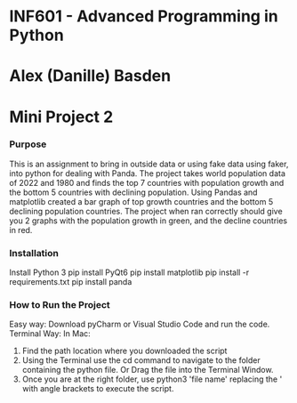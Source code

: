 # INF601 - Advanced Programming in Python
# Alex (Danille) Basden
# Mini Project 2

### Purpose
This is an assignment to bring in outside data or using fake data using faker, into python for dealing with Panda.
The project takes world population data of 2022 and 1980 and finds the top 7 countries with population growth and the 
bottom 5 countries with declining population. Using Pandas and matplotlib created a bar graph of top growth countries
and the bottom 5 declining population countries. The project when ran correctly should give you 2 graphs with the
population growth in green, and the decline countries in red.

### Installation
Install Python 3
pip install PyQt6
pip install matplotlib
pip install -r requirements.txt
pip install panda

### How to Run the Project

Easy way: Download pyCharm or Visual Studio Code and run the code. Terminal Way:
In Mac:

   1. Find the path location where you downloaded the script
   2. Using the Terminal use the cd command to navigate to the folder containing the python file. Or Drag the file into the Terminal Window.
   3. Once you are at the right folder, use python3 'file name' replacing the ' with angle brackets to execute the script.
